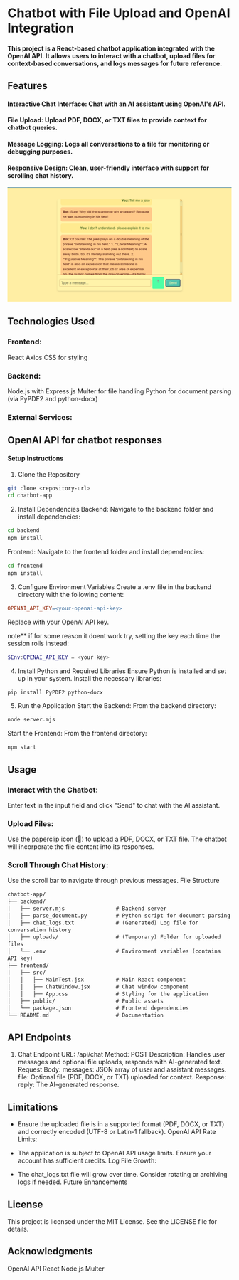 



# Chatbot with File Upload and OpenAI Integration
#### This project is a React-based chatbot application integrated with the OpenAI API. It allows users to interact with a chatbot, upload files for context-based conversations, and logs messages for future reference.

## Features
#### Interactive Chat Interface: Chat with an AI assistant using OpenAI's API.
#### File Upload: Upload PDF, DOCX, or TXT files to provide context for chatbot queries.
#### Message Logging: Logs all conversations to a file for monitoring or debugging purposes.
#### Responsive Design: Clean, user-friendly interface with support for scrolling chat history.

![alt text](image.png)

## Technologies Used
### Frontend:

React
Axios
CSS for styling
### Backend:

Node.js with Express.js
Multer for file handling
Python for document parsing (via PyPDF2 and python-docx)

### External Services:

## OpenAI API for chatbot responses
#### Setup Instructions
1. Clone the Repository
```bash
git clone <repository-url>
cd chatbot-app
```

2. Install Dependencies
Backend:
Navigate to the backend folder and install dependencies:

```bash
cd backend
npm install
```
Frontend:
Navigate to the frontend folder and install dependencies:

```bash
cd frontend
npm install
```

3. Configure Environment Variables
Create a .env file in the backend directory with the following content:

```makefile
OPENAI_API_KEY=<your-openai-api-key>
```
Replace <your-openai-api-key> with your OpenAI API key.


note\*\* if for some reason it doent work try, setting the key each time the session rolls instead:

```powershell
$Env:OPENAI_API_KEY = <your key>
```

4. Install Python and Required Libraries
Ensure Python is installed and set up in your system. Install the necessary libraries:

```bash
pip install PyPDF2 python-docx
```
5. Run the Application
Start the Backend:
From the backend directory:

```bash
node server.mjs
```

Start the Frontend:
From the frontend directory:

```bash
npm start
```

## Usage
### Interact with the Chatbot:

Enter text in the input field and click "Send" to chat with the AI assistant.
### Upload Files:

Use the paperclip icon (📎) to upload a PDF, DOCX, or TXT file. The chatbot will incorporate the file content into its responses.

### Scroll Through Chat History:

Use the scroll bar to navigate through previous messages.
File Structure
```plaintext
chatbot-app/
├── backend/
│   ├── server.mjs                # Backend server
│   ├── parse_document.py         # Python script for document parsing
│   ├── chat_logs.txt             # (Generated) Log file for conversation history
│   ├── uploads/                  # (Temporary) Folder for uploaded files
│   └── .env                      # Environment variables (contains API key)
├── frontend/
│   ├── src/
│   │   ├── MainTest.jsx          # Main React component
│   │   ├── ChatWindow.jsx        # Chat window component
│   │   ├── App.css               # Styling for the application
│   ├── public/                   # Public assets
│   └── package.json              # Frontend dependencies
└── README.md                     # Documentation
```

## API Endpoints
1. Chat Endpoint
URL: /api/chat
Method: POST
Description: Handles user messages and optional file uploads, responds with AI-generated text.
Request Body:
messages: JSON array of user and assistant messages.
file: Optional file (PDF, DOCX, or TXT) uploaded for context.
Response:
reply: The AI-generated response.


## Limitations


+ Ensure the uploaded file is in a supported format (PDF, DOCX, or TXT) and correctly encoded (UTF-8 or Latin-1 fallback).
OpenAI API Rate Limits:

+ The application is subject to OpenAI API usage limits. Ensure your account has sufficient credits.
Log File Growth:

+ The chat_logs.txt file will grow over time. Consider rotating or archiving logs if needed.
Future Enhancements


## License
This project is licensed under the MIT License. See the LICENSE file for details.

## Acknowledgments
OpenAI API
React
Node.js
Multer